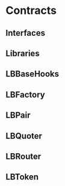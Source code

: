 # Contracts

## Interfaces

## Libraries

## LBBaseHooks

## LBFactory

## LBPair

## LBQuoter

## LBRouter

## LBToken
